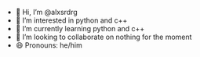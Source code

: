 - 👋 Hi, I’m @alxsrdrg
- 👀 I’m interested in python and c++
- 🌱 I’m currently learning python and c++
- 💞️ I’m looking to collaborate on nothing for the moment  
- 😄 Pronouns: he/him
  

<!---
alxsrdrg/alxsrdrg is a ✨ special ✨ repository because its `README.md` (this file) appears on your GitHub profile.
You can click the Preview link to take a look at your changes.
--->
